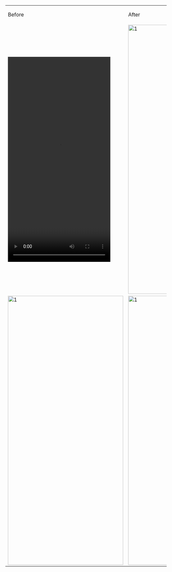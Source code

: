 <table>
    <tr>
        <td><p>Before</p></td>
        <td><p>After</p></td>
    </tr>
    <tr>
        <td> 
            <video width="320" height="640" controls>
              <source src="https://github.com/devatiwow/fido2/assets/38220286/34016391-f173-40d2-80c4-49829198018a">
            </video>
        </td>
        <td> <img src="https://github.com/banksinarmas/mobile-app/assets/38220286/7cd09a5c-6a4d-4479-bcd5-31eaac270e44"  alt="1" width = 360px height = 840px ></td>   
    </tr> 
   <tr>
        <td> <img src="https://github.com/banksinarmas/mobile-app/assets/38220286/7cd09a5c-6a4d-4479-bcd5-31eaac270e44"  alt="1" width = 360px height = 840px ></td>
        <td> <img src="https://github.com/banksinarmas/mobile-app/assets/38220286/7cd09a5c-6a4d-4479-bcd5-31eaac270e44"  alt="1" width = 360px height = 840px ></td>
</tr>
</table>
